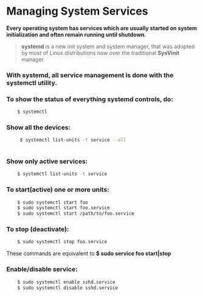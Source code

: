 # Managing System Services

**Every operating system has services which are usually started on system initialization and often remain running until shutdown.**

> **systemd** is a new init system and system manager, that was adopted by most of Linux distributions now over the traditional **SysVinit** manager.

### With systemd, all service management is done with the systemctl utility.

### To show the status of everything systemd controls, do:

```bash
    $ systemctl
```

### Show all the devices:

```bash
     $ systemctl list-units -t service --all
    
```

### Show only active services:

```bash
    $ systemctl list-units -t service
```

### To start(active) one or more units:
```bash
    $ sudo systemctl start foo
    $ sudo systemctl start foo.service
    $ sudo systemctl start /path/to/foo.service
```

### To stop (deactivate):
```bash
    $ sudo systemctl stop foo.service
```
These commands are equivalent to **$ sudo service foo start|stop**

### Enable/disable service:
```bash
    $ sudo systemctl enable sshd.service
    $ sudo systemctl disable sshd.service
```
